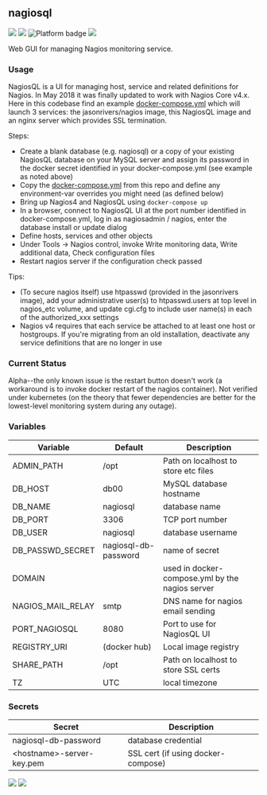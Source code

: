 ## nagiosql

[![](https://img.shields.io/docker/v/instantlinux/nagiosql?sort=date)](https://microbadger.com/images/instantlinux/nagiosql "Version badge") [![](https://images.microbadger.com/badges/image/instantlinux/nagiosql.svg)](https://microbadger.com/images/instantlinux/nagiosql "Image badge") ![](https://img.shields.io/badge/platform-amd64%20arm64%20arm%2Fv6%20arm%2Fv7-blue "Platform badge") [![](https://img.shields.io/badge/dockerfile-latest-blue)](https://gitlab.com/instantlinux/docker-tools/-/blob/master/images/nagiosql/Dockerfile "dockerfile")

Web GUI for managing Nagios monitoring service.

### Usage

NagiosQL is a UI for managing host, service and related definitions for Nagios. In May 2018 it was finally updated to work with Nagios Core v4.x. Here in this codebase find an example [docker-compose.yml](https://github.com/instantlinux/docker-tools/blob/master/images/nagiosql/docker-compose.yml) which will launch 3 services: the jasonrivers/nagios image, this NagiosQL image and an nginx server which provides SSL termination.

Steps:
* Create a blank database (e.g. nagiosql) or a copy of your existing NagiosQL database on your MySQL server and assign its password in the docker secret identified in your docker-compose.yml (see example as noted above)
* Copy the [docker-compose.yml](https://github.com/instantlinux/docker-tools/blob/master/images/nagiosql/docker-compose.yml) from this repo and define any environment-var overrides you might need (as defined below)
* Bring up Nagios4 and NagiosQL using `docker-compose up`
* In a browser, connect to NagiosQL UI at the port number identified in docker-compose.yml, log in as nagiosadmin / nagios, enter the database install or update dialog
* Define hosts, services and other objects
* Under Tools -> Nagios control, invoke Write monitoring data, Write additional data, Check configuration files
* Restart nagios server if the configuration check passed

Tips:
* (To secure nagios itself) use htpasswd (provided in the jasonrivers image), add your administrative user(s) to htpasswd.users at top level in nagios_etc volume, and update cgi.cfg to include user name(s) in each of the authorized_xxx settings
* Nagios v4 requires that each service be attached to at least one host or hostgroups. If you're migrating from an old installation, deactivate any service definitions that are no longer in use

### Current Status

Alpha--the only known issue is the restart button doesn't work (a workaround is to invoke docker restart of the nagios container). Not verified under kubernetes (on the theory that fewer dependencies are better for the lowest-level monitoring system during any outage).

### Variables

Variable | Default | Description |
-------- | ------- | ----------- |
ADMIN_PATH | /opt | Path on localhost to store etc files
DB_HOST | db00 | MySQL database hostname
DB_NAME | nagiosql | database name
DB_PORT | 3306 | TCP port number
DB_USER | nagiosql | database username
DB_PASSWD_SECRET | nagiosql-db-password | name of secret
DOMAIN | | used in docker-compose.yml by the nagios server
NAGIOS_MAIL_RELAY | smtp | DNS name for nagios email sending
PORT_NAGIOSQL| 8080 | Port to use for NagiosQL UI
REGISTRY_URI | (docker hub) | Local image registry
SHARE_PATH | /opt | Path on localhost to store SSL certs
TZ | UTC | local timezone

### Secrets

Secret | Description
------ | -----------
nagiosql-db-password | database credential
\<hostname>-server-key.pem | SSL cert (if using docker-compose)

[![](https://images.microbadger.com/badges/license/instantlinux/nagiosql)](https://microbadger.com/images/instantlinux/nagiosql "License badge") [![](https://img.shields.io/badge/code-sourceforge%2Fnagiosql-blue.svg)](https://sourceforge.net/projects/nagiosql/ "Code repo")
